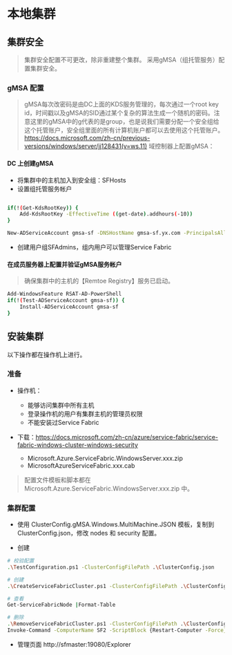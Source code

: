 # 本地集群

## 集群安全

> 集群安全配置不可更改，除非重建整个集群。
采用gMSA（组托管服务）配置集群安全。

### gMSA 配置

> gMSA每次改密码是由DC上面的KDS服务管理的，每次通过一个root key id，时间戳以及gMSA的SID通过某个复杂的算法生成一个随机的密码。注意这里的gMSA中的g代表的是group，也是说我们需要分配一个安全组给这个托管账户，安全组里面的所有计算机账户都可以去使用这个托管账户。
https://docs.microsoft.com/zh-cn/previous-versions/windows/server/jj128431(v=ws.11)
域控制器上配置gMSA：

#### DC 上创建gMSA
* 将集群中的主机加入到安全组：SFHosts
* 设置组托管服务帐户

``` bash

if(!(Get-KdsRootKey)) {
    Add-KdsRootKey -EffectiveTime ((get-date).addhours(-10))
}

New-ADServiceAccount gmsa-sf -DNSHostName gmsa-sf.yx.com -PrincipalsAllowedToRetrieveManagedPassword SFHosts -KerberosEncryptionType RC4,AES128,AES256  -ServicePrincipalNames ServiceFabric/gmsa-sf/yx

```
* 创建用户组SFAdmins，组内用户可以管理Service Fabric

#### 在成员服务器上配置并验证gMSA服务帐户
> 确保集群中的主机的【Remtoe Registry】服务已启动。

```bash
Add-WindowsFeature RSAT-AD-PowerShell
if(!(Test-ADServiceAccount gmsa-sf)) {
    Install-ADServiceAccount gmsa-sf
}
```

## 安装集群

以下操作都在操作机上进行。
### 准备

* 操作机：
    - 能够访问集群中所有主机
    - 登录操作机的用户有集群主机的管理员权限
    - 不能安装过Service Fabric

* 下载：https://docs.microsoft.com/zh-cn/azure/service-fabric/service-fabric-windows-cluster-windows-security
    - Microsoft.Azure.ServiceFabric.WindowsServer.xxx.zip
    - MicrosoftAzureServiceFabric.xxx.cab
> 配置文件模板和脚本都在 Microsoft.Azure.ServiceFabric.WindowsServer.xxx.zip 中。

### 集群配置

* 使用  ClusterConfig.gMSA.Windows.MultiMachine.JSON 模板，复制到 ClusterConfig.json，修改 nodes 和 security 配置。

* 创建

``` bash
# 校验配置
.\TestConfiguration.ps1 -ClusterConfigFilePath .\ClusterConfig.json

# 创建
.\CreateServiceFabricCluster.ps1 -ClusterConfigFilePath .\ClusterConfig.json -FabricRuntimePackagePath ..\MicrosoftAzureServiceFabric.6.4.637.9590.cab

# 查看
Get-ServiceFabricNode |Format-Table

# 删除
.\RemoveServiceFabricCluster.ps1 -ClusterConfigFilePath .\ClusterConfig.json 
Invoke-Command -ComputerName SF2 -ScriptBlock {Restart-Computer -Force}
```

* 管理页面
 http://sfmaster:19080/Explorer

